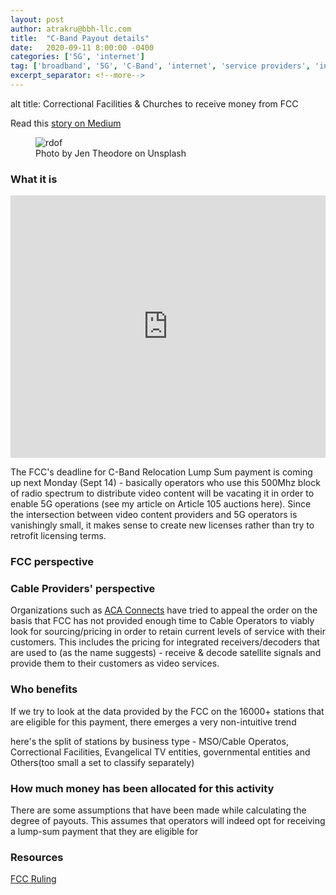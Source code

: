 ```yaml
---
layout: post
author: atrakru@bbh-llc.com
title:  "C-Band Payout details"
date:   2020-09-11 8:00:00 -0400
categories: ['5G', 'internet']
tag: ['broadband', '5G', 'C-Band', 'internet', 'service providers', 'internetofthings', 'C-Band']
excerpt_separator: <!--more-->
---
```

alt title: Correctional Facilities & Churches to receive money from FCC

Read this [story on Medium](newlink)

<!--more-->
<figure>
  <img src="{{site.url}}/assets/img/blog/rdof-1.jpeg" alt="rdof"/>
  <figcaption>Photo by Jen Theodore on Unsplash</figcaption>
</figure>

### What it is
<!-- Copy and Paste Me -->
<div class="glitch-embed-wrap" style="height: 420px; width: 100%;">
  <iframe
    src="https://glitch.com/embed/#!/embed/endurable-elite-finch?path=index.html&previewSize=100&attributionHidden=true"
    title="endurable-elite-finch on Glitch"
    allow="encrypted-media"
    style="height: 100%; width: 100%; border: 0;">
  </iframe>
</div>

The FCC's deadline for C-Band Relocation Lump Sum payment is coming up next Monday (Sept 14) - basically operators who use this 500Mhz block of radio spectrum to distribute video content will be vacating it in order to enable 5G operations (see my article on Article 105 auctions here). Since the intersection between video content providers and 5G operators is vanishingly small, it makes sense to create new licenses rather than try to retrofit licensing terms.

### FCC perspective

### Cable Providers' perspective
Organizations such as [ACA Connects](https://acaconnects.org/#countdown) have tried to appeal the order on the basis that FCC has not provided enough time to Cable Operators to viably look for sourcing/pricing in order to retain current levels of service with their customers. This includes the pricing for integrated receivers/decoders that are used to (as the name suggests) - receive & decode satellite signals and provide them to their customers as video services.

### Who benefits
If we try to look at the data provided by the FCC on the 16000+ stations that are eligible for this payment, there emerges a very non-intuitive trend

here's the split of stations by business type - MSO/Cable Operatos, Correctional Facilities, Evangelical TV entities, governmental entities and Others(too small a set to classify separately)


### How much money has been allocated for this activity

There are some assumptions that have been made while calculating the degree of payouts. This assumes that operators will indeed opt for receiving a lump-sum payment that they are eligible for




### Resources

[FCC Ruling](https://docs.fcc.gov/public/attachments/FCC-20-22A1.pdf)
